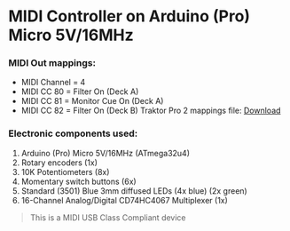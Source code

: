 # MIDI Controller on Arduino (Pro) Micro 5V/16MHz


### MIDI Out mappings:

* MIDI Channel = 4
* MIDI CC 80 = Filter On (Deck A)
* MIDI CC 81 = Monitor Cue On (Deck A)
* MIDI CC 82 = Filter On (Deck B)
Traktor Pro 2 mappings file: [Download](https://goo.gl/JWAb5h55pk)

### Electronic components used:

1. Arduino (Pro) Micro 5V/16MHz (ATmega32u4)
2. Rotary encoders (1x)
3. 10K Potentiometers (8x)
4. Momentary switch buttons (6x)
5. Standard (3501) Blue 3mm diffused LEDs (4x blue) (2x green)
6. 16-Channel Analog/Digital CD74HC4067 Multiplexer (1x)


> This is a MIDI USB Class Compliant device

